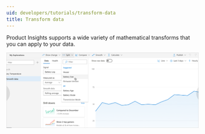 ```yaml
---
uid: developers/tutorials/transform-data
title: Transform data
---
```


Product Insights supports a wide variety of mathematical transforms that you can apply to your data.

![Transform data](transform-data.png)
